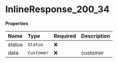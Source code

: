 # InlineResponse_200_34

**Properties**

| Name   | Type       | Required | Description |
| :----- | :--------- | :------- | :---------- |
| status | `Status`   | ❌       |             |
| data   | `Customer` | ❌       | customer    |
